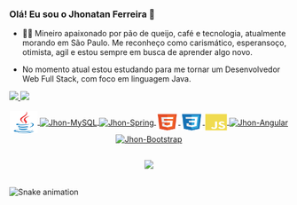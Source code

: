 ### Olá! Eu sou o Jhonatan Ferreira 👋

- 🌻🔺 Mineiro apaixonado por pão de queijo, café e tecnologia, atualmente morando em São Paulo. Me reconheço como carismático, esperansoço, otimista, agil e estou sempre em busca de aprender algo novo.

- No momento atual estou estudando para me tornar um Desenvolvedor Web Full Stack, com foco em linguagem Java.

<div align="left"><a href="https://github.com/jhonatanferreira94"><img width="45%" src="https://github-readme-stats.vercel.app/api?username=jhonatanferreira94&show_icons=true&theme=ayu-mirage&include_all_commits=true&count_private=true"/>
<img width="54%" src="https://github-readme-stats.vercel.app/api/top-langs/?username=jhonatanferreira94&layout=compact&langs_count=7&theme=ayu-mirage"/>
   
</div>
  
  <div align="center": inline_block"><br>
  <img align="center" alt= "Jhon-Java" height="40" width="50" src="https://github.com/devicons/devicon/blob/master/icons/java/java-original.svg">
  <img align="center" alt="Jhon-MySQL" height="35" width="45" src="https://cdn.jsdelivr.net/gh/devicons/devicon/icons/mysql/mysql-original.svg" />
  <img align="center"alt="Jhon-Spring" height="35" width="35" src="https://cdn.jsdelivr.net/gh/devicons/devicon/icons/spring/spring-original.svg" />
  <img align="center" alt="Jhon-HTML" height="30" width="40" src="https://raw.githubusercontent.com/devicons/devicon/master/icons/html5/html5-original.svg">
  <img align="center" alt="Jhon-CSS" height="30" width="40" src="https://raw.githubusercontent.com/devicons/devicon/master/icons/css3/css3-original.svg">
  <img align="center" alt="Jhon-Js" height="30" width="40" src="https://raw.githubusercontent.com/devicons/devicon/master/icons/javascript/javascript-plain.svg">
  <img align="center" alt="Jhon-Angular" height="35" width="40" src="https://cdn.jsdelivr.net/gh/devicons/devicon/icons/angularjs/angularjs-plain.svg" /> 
  <img align="center" alt="Jhon-Bootstrap" height="35" width="40" src="https://cdn.jsdelivr.net/gh/devicons/devicon/icons/bootstrap/bootstrap-original.svg" />
 </div>
  

  
  
  ##
  ###
 
<div align="center">   
<a href="https://www.linkedin.com/in/jhonatan-ferreira-61191b33/" target="_blank"><img src="https://img.shields.io/badge/-LinkedIn-%230077B5?style=for-the-badge&logo=linkedin&logoColor=white" target="_blank"></a> 
      

##
####
    
</div>

![Snake animation](https://github.com/jhonatanferreira94/jhonatanferreira94/blob/output/github-contribution-grid-snake.svg)
